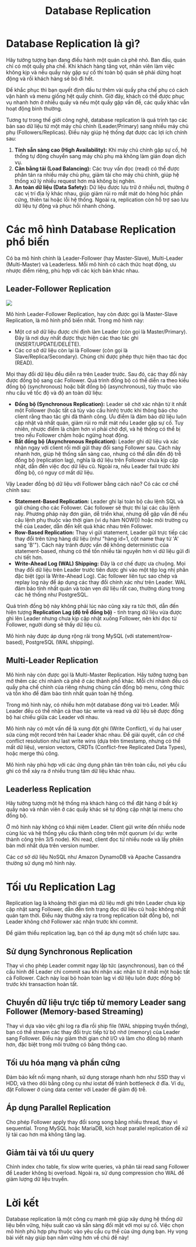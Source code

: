 ﻿---
url: [/post/database-replication]
title: "Database Replication"
$attribute: PostMetadata(Id = "fd6048f8-3647-4a40-bd73-45f3ba6cc57b", Title = "Database Replication", Category = "System Design", LastModified = "25-09-2025")
$layout: BlogContentLayout
---

# Database Replication là gì?

Hãy tưởng tượng bạn đang điều hành một quán cà phê nhỏ. 
Ban đầu, quán chỉ có một quầy pha chế.
Khi khách hàng tăng vọt, nhân viên làm việc không kịp và nếu quầy này gặp sự cố thì 
toàn bộ quán sẽ phải dừng hoạt động và rồi khách hàng sẽ bỏ đi hết.

Để khắc phục thì bạn quyết định đầu tư thêm vài quầy pha chế phụ có cách vận hành và menu
giống hệt quầy chính.
Giờ đây, khách có thể được phục vụ nhanh hơn ở nhiều quầy và nếu một quầy gặp vấn đề, 
các quầy khác vẫn hoạt động bình thường.

Tương tự trong thế giới công nghệ, database replication là quá trình tạo các 
bản sao dữ liệu từ một máy chủ chính (Leader/Primary) sang nhiều máy chủ phụ (Followers/Replicas). 
Điều này giúp hệ thống đạt được các lợi ích chính sau:
1. **Tính sẵn sàng cao (High Availability):** Khi máy chủ chính gặp sự cố, hệ thống tự 
động chuyển sang máy chủ phụ mà không làm gián đoạn dịch vụ.
2. **Cân bằng tải (Load Balancing):** Các truy vấn đọc (read) có thể được phân tán ra 
nhiều máy chủ phụ, giảm tải cho máy chủ chính, giúp hệ thống xử lý nhiều request hơn 
mà không bị nghẽn.
3. **An toàn dữ liệu (Data Safety):** Dữ liệu được lưu trữ ở nhiều nơi, thường ở các vị trí 
địa lý khác nhau, giúp giảm rủi ro mất mát do hỏng hóc phần cứng, thiên tai hoặc 
lỗi hệ thống. Ngoài ra, replication còn hỗ trợ sao lưu dữ liệu tự động và phục hồi nhanh chóng.

# Các mô hình Database Replication phổ biến

Có ba mô hình chính là Leader-Follower (hay Master-Slave), Multi-Leader (Multi-Master) 
và Leaderless. Mỗi mô hình có cách thức hoạt động, ưu nhược điểm riêng, 
phù hợp với các kịch bản khác nhau.

## Leader-Follower Replication

<img src="/leader-follower.webp" loading="lazy" />
<br>

Mô hình Leader-Follower Replication, hay còn được gọi là Master-Slave Replication, là mô hình phổ biến nhất. 
Trong mô hình này:
- Một cơ sở dữ liệu được chỉ định làm Leader (còn gọi là Master/Primary). Đây là nơi duy 
nhất được thực hiện các thao tác ghi (INSERT/UPDATE/DELETE). 
- Các cơ sở dữ liệu còn lại là Follower (còn gọi là Slave/Replica/Secondary). 
Chúng chỉ được phép thực hiện thao tác đọc (READ).

Mọi thay đổi dữ liệu đều diễn ra trên Leader trước. 
Sau đó, các thay đổi này được đồng bộ sang các Follower.
Quá trình đồng bộ có thể diễn ra theo kiểu đồng bộ (synchronous) hoặc 
bất đồng bộ (asynchronous), tùy thuộc vào nhu cầu về tốc độ và độ an toàn dữ liệu:
- **Đồng bộ (Synchronous Replication):** Leader sẽ chờ xác nhận từ ít nhất một Follower 
(hoặc tất cả tùy vào cấu hình) trước khi thông báo cho client rằng thao tác ghi 
đã thành công. Ưu điểm là đảm bảo dữ liệu luôn cập nhật và nhất quán, giảm rủi ro mất mát 
nếu Leader gặp sự cố. Tuy nhiên, nhược điểm là chậm hơn vì phải chờ đợi, và hệ thống có thể 
bị treo nếu Follower chậm hoặc ngừng hoạt động.
- **Bất đồng bộ (Asynchronous Replication):** Leader ghi dữ liệu và xác nhận ngay với 
client rồi mới gửi thay đổi sang Follower sau. Cách này nhanh hơn, giúp hệ thống sẵn sàng 
cao, nhưng có thể dẫn đến độ trễ đồng bộ (replication lag), nghĩa là dữ liệu trên Follower 
chưa kịp cập nhật, dẫn đến việc đọc dữ liệu cũ. Ngoài ra, nếu Leader fail trước khi 
đồng bộ, có nguy cơ mất dữ liệu.

Vậy Leader đồng bộ dữ liệu với Follower bằng cách nào? Có các cơ chế chính sau:

- **Statement-Based Replication:** Leader ghi lại toàn bộ câu lệnh SQL và gửi chúng cho các Follower. 
Các follower sẽ thực thi lại các câu lệnh này. Phương pháp này đơn giản, dễ triển khai, 
nhưng dễ gặp vấn đề nếu câu lệnh phụ thuộc vào thời gian (ví dụ hàm NOW()) 
hoặc môi trường cụ thể của Leader, dẫn đến kết quả khác nhau trên Follower.
- **Row-Based Replication:** Thay vì gửi statement, Leader gửi trực tiếp các thay đổi 
trên từng hàng dữ liệu (như "hàng id=1, cột name thay từ 'A' sang 'B'"). 
Cách này tránh được vấn đề không deterministic của statement-based, nhưng có thể tốn nhiều 
tài nguyên hơn vì dữ liệu gửi đi chi tiết hơn.
- **Write-Ahead Log (WAL) Shipping:** Đây là cơ chế được ưa chuộng. Mọi thay đổi dữ liệu trên 
Leader trước tiên được ghi vào một tệp log nhị phân đặc biệt (gọi là Write-Ahead Log). 
Các follower liên tục sao chép và replay log này để áp dụng các thay đổi chính xác như trên Leader. 
WAL đảm bảo tính nhất quán và toàn vẹn dữ liệu rất cao, thường dùng trong các hệ thống như PostgreSQL.

Quá trình đồng bộ này không phải lúc nào cũng xảy ra tức thời, dẫn đến hiện tượng 
**Replication Lag (độ trễ đồng bộ)** - tình trạng dữ liệu vừa được ghi lên 
Leader nhưng chưa kịp cập nhật xuống Follower, nên khi đọc từ Follower, người dùng sẽ 
thấy dữ liệu cũ.

Mô hình này được áp dụng rộng rãi trong MySQL (với statement/row-based), 
PostgreSQL (WAL shipping).

## Multi-Leader Replication

Mô hình này còn được gọi là Multi-Master Replication. 
Hãy tưởng tượng bạn mở thêm các chi nhánh cà phê ở các thành phố khác. 
Mỗi chi nhánh đều có quầy pha chế chính của riêng nhưng chúng cần đồng bộ menu, 
công thức và tồn kho để đảm bảo tính nhất quán toàn hệ thống.

Trong mô hình này, có nhiều hơn một database đóng vai trò Leader. 
Mỗi Leader đều có thể nhận cả thao tác write và read và dữ liệu sẽ được đồng bộ hai chiều giữa các Leader với nhau.

Mô hình này có một vấn đề là xung đột ghi (Write Conflict), ví dụ hai user sửa cùng 
một record trên hai Leader khác nhau. Để giải quyết, cần cơ chế conflict resolution như 
last write wins (dựa trên timestamp, nhưng có thể mất dữ liệu), version vectors, 
CRDTs (Conflict-free Replicated Data Types), hoặc merge thủ công.

Mô hình này phù hợp với các ứng dụng phân tán trên toàn cầu, nơi yêu cầu ghi có thể 
xảy ra ở nhiều trung tâm dữ liệu khác nhau.


## Leaderless Replication

Hãy tưởng tượng một hệ thống mà khách hàng có thể đặt hàng ở bất kỳ quầy nào và 
nhân viên ở các quầy khác sẽ tự động cập nhật lại menu cho đồng bộ.

Ở mô hình này không có khái niệm Leader. Client gửi write đến nhiều node cùng lúc và 
hệ thống yêu cầu thành công trên một quorum (ví dụ: write thành công trên 3/5 node). 
Khi read, client đọc từ nhiều node và lấy phiên bản mới nhất dựa trên version number.

Các cơ sở dữ liệu NoSQL như Amazon DynamoDB và Apache Cassandra thường sử dụng mô hình này.

# Tối ưu Replication Lag

Replication lag là khoảng thời gian mà dữ liệu mới ghi trên Leader 
chưa kịp cập nhật sang Follower, dẫn đến tình trạng đọc dữ liệu cũ hoặc không nhất quán 
tạm thời. Điều này thường xảy ra trong replication bất đồng bộ, nơi Leader không chờ 
Follower xác nhận trước khi commit.

Để giảm thiểu replication lag, bạn có thể áp dụng một số chiến lược sau.

## Sử dụng Synchronous Replication

Thay vì cho phép Leader commit ngay lập tức (asynchronous), bạn có thể cấu hình để 
Leader chỉ commit sau khi nhận xác nhận từ ít nhất một hoặc tất cả Follower. 
Cách này loại bỏ hoàn toàn lag vì dữ liệu luôn được đồng bộ trước khi transaction hoàn tất.

## Chuyển dữ liệu trực tiếp từ memory Leader sang Follower (Memory-based Streaming)

Thay vì dựa vào việc ghi log ra đĩa rồi ship file (WAL shipping truyền thống), 
bạn có thể stream các thay đổi trực tiếp từ bộ nhớ (memory) của Leader sang Follower. 
Điều này giảm thời gian chờ I/O và làm cho đồng bộ nhanh hơn, 
đặc biệt trong môi trường có băng thông cao.


## Tối ưu hóa mạng và phần cứng

Đảm bảo kết nối mạng nhanh, sử dụng storage nhanh hơn như SSD thay vì HDD, 
và theo dõi bằng công cụ như iostat để tránh bottleneck ở đĩa. 
Ví dụ, đặt Follower ở cùng data center với Leader để giảm độ trễ.

## Áp dụng Parallel Replication

Cho phép Follower apply thay đổi song song bằng nhiều thread, thay vì sequential. 
Trong MySQL hoặc MariaDB, kích hoạt parallel replication để xử lý tải cao hơn mà không tăng lag.

## Giảm tải và tối ưu query

Chỉnh index cho table, fix slow write queries, và phân tải read sang Follower để 
Leader không bị overload. Ngoài ra, sử dụng compression cho WAL để giảm lượng dữ liệu truyền.

# Lời kết

Database replication là một công cụ mạnh mẽ giúp xây dựng hệ thống dữ liệu bền vững, 
hiệu suất cao và sẵn sàng đối mặt với mọi sự cố. Việc chọn mô hình phù hợp phụ thuộc 
vào yêu cầu cụ thể của ứng dụng bạn. Hy vọng bài viết này giúp bạn nắm vững hơn về chủ đề này!